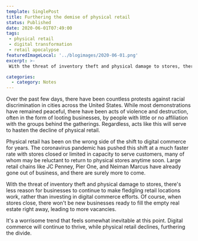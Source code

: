 ```yaml
---
template: SinglePost
title: Furthering the demise of physical retail
status: Published
date: 2020-06-01T07:49:00
tags:
 - physical retail
 - digital transformation
 - retail apocalypse
featuredImageLocal: '../blogimages/2020-06-01.png'
excerpt: >-
 With the threat of inventory theft and physical damage to stores, there's less reason for businesses to continue to make fledgling retail locations work, rather than investing in digital commerce efforts. Of course, when stores close, there won't be new businesses ready to fill the empty real estate right away, leading to more vacancies.

categories:
  - category: Notes
---
```

Over the past few days, there have been countless protests against racial discrimination in cities across the United States. While most demonstrations have remained peaceful, there have been acts of violence and destruction, often in the form of looting businesses, by people with little or no affiliation with the groups behind the gatherings. Regardless, acts like this will serve to hasten the decline of physical retail.

Physical retail has been on the wrong side of the shift to digital commerce for years. The coronavirus pandemic has pushed this shift at a much faster rate with stores closed or limited in capacity to serve customers, many of whom may be reluctant to return to physical stores anytime soon. Large retail chains like JC Penney, Pier One, and Neiman Marcus have already gone out of business, and there are surely more to come.

With the threat of inventory theft and physical damage to stores, there's less reason for businesses to continue to make fledgling retail locations work, rather than investing in digital commerce efforts. Of course, when stores close, there won't be new businesses ready to fill the empty real estate right away, leading to more vacancies.

It's a worrisome trend that feels somewhat inevitable at this point. Digital commerce will continue to thrive, while physical retail declines, furthering the divide.
